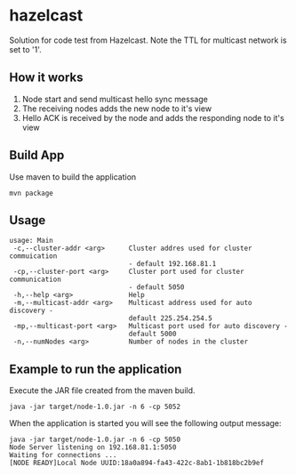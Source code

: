 # hazelcast
Solution for code test from Hazelcast.
Note the TTL for multicast network is set to '1'.

## How it works
1. Node start and send multicast hello sync message
2. The receiving nodes adds the new node to it's view
3. Hello ACK is received by the node and adds the responding node to it's view



## Build App
Use maven to build the application
```
mvn package
```

## Usage
```
usage: Main
 -c,--cluster-addr <arg>      Cluster addres used for cluster commuication
                              - default 192.168.81.1
 -cp,--cluster-port <arg>     Cluster port used for cluster communication
                              - default 5050
 -h,--help <arg>              Help
 -m,--multicast-addr <arg>    Multicast address used for auto discovery -
                              default 225.254.254.5
 -mp,--multicast-port <arg>   Multicast port used for auto discovery -
                              default 5000
 -n,--numNodes <arg>          Number of nodes in the cluster
```

## Example to run the application
Execute the JAR file created from the maven build.
```
java -jar target/node-1.0.jar -n 6 -cp 5052
```

When the application is started you will see the following output message:
```
java -jar target/node-1.0.jar -n 6 -cp 5050
Node Server listening on 192.168.81.1:5050
Waiting for connections ...
[NODE READY]Local Node UUID:18a0a894-fa43-422c-8ab1-1b818bc2b9ef
```
